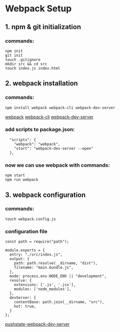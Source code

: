 # Webpack Setup

## 1. npm & git initialization

### commands:

```
npm init
git init
touch .gitignore
mkdir src && cd src
touch index.js index.html
```

## 2. webpack installation

### commands:

```
npm install webpack webpack-cli webpack-dev-server
```

[webpack](https://webpack.js.org/) [webpack-cli](https://github.com/webpack/webpack-cli) [webpack-dev-server](https://github.com/webpack/webpack-dev-server)

### add scripts to package.json:

```
  "scripts": {
    "webpack": "webpack",
    "start": "webpack-dev-server --open"
  },
```

### now we can use webpack with commands:

```
npm start
npm run webpack
```

## 3. webpack configuration

### commands:

```
touch webpack.config.js
```

### configuration file

```
const path = require("path");

module.exports = {
  entry: "./src/index.js",
  output: {
    path: path.resolve(__dirname, "dist"),
    filename: "main.bundle.js",
  },
  mode: process.env.NODE_ENV || "development",
  resolve: {
    extensions: ['.js', '.jsx'],
    modules: ['node_modules'],
  },
  devServer: {
    contentBase: path.join(__dirname, "src"),
    hot: true,
  }
};
```
[pushstate-webpack-dev-server](https://jaketrent.com/post/pushstate-webpack-dev-server/)